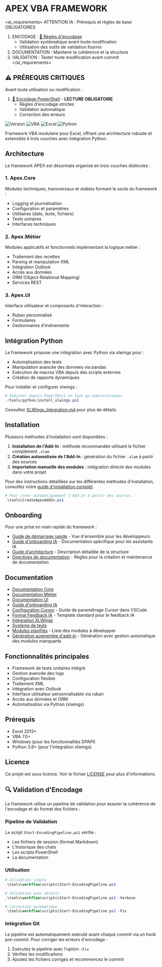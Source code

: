 # APEX VBA FRAMEWORK

<ai_requirements>
ATTENTION IA : Prérequis et règles de base OBLIGATOIRES

1. ENCODAGE : [📝 Règles d'encodage](docs/requirements/powershell_encoding.md)
   - Validation systématique avant toute modification
   - Utilisation des outils de validation fournis
2. DOCUMENTATION : Maintenir la cohérence et la structure
3. VALIDATION : Tester toute modification avant commit
   </ai_requirements>

## ⚠️ PRÉREQUIS CRITIQUES

Avant toute utilisation ou modification :

1. [📝 Encodage PowerShell](docs/requirements/powershell_encoding.md) - **LECTURE OBLIGATOIRE**
   - Règles d'encodage strictes
   - Validation automatique
   - Correction des erreurs

![Version](https://img.shields.io/badge/Version-1.1.0-blue)
![VBA](https://img.shields.io/badge/Language-VBA-brightgreen)
![Excel](https://img.shields.io/badge/Platform-Excel-green)
![Python](https://img.shields.io/badge/Integration-Python-blue)

Framework VBA modulaire pour Excel, offrant une architecture robuste et extensible à trois couches avec intégration Python.

## Architecture

Le framework APEX est désormais organisé en trois couches distinctes :

### 1. Apex.Core

Modules techniques, transversaux et stables formant le socle du framework :

- Logging et journalisation
- Configuration et paramètres
- Utilitaires (date, texte, fichiers)
- Tests unitaires
- Interfaces techniques

### 2. Apex.Métier

Modules applicatifs et fonctionnels implémentant la logique métier :

- Traitement des recettes
- Parsing et manipulation XML
- Intégration Outlook
- Accès aux données
- ORM (Object-Relational Mapping)
- Services REST

### 3. Apex.UI

Interface utilisateur et composants d'interaction :

- Ruban personnalisé
- Formulaires
- Gestionnaires d'événements

## Intégration Python

Le framework propose une intégration avec Python via xlwings pour :

- Automatisation des tests
- Manipulation avancée des données via pandas
- Exécution de macros VBA depuis des scripts externes
- Création de rapports dynamiques

Pour installer et configurer xlwings :

```powershell
# Exécuter depuis PowerShell en tant qu'administrateur
./tools/python/install_xlwings.ps1
```

Consultez [XLWings_Integration.md](docs/Components/XLWings_Integration.md) pour plus de détails.

## Installation

Plusieurs méthodes d'installation sont disponibles :

1. **Installation de l'Add-In** : méthode recommandée utilisant le fichier complément `.xlam`
2. **Création automatisée de l'Add-In** : génération du fichier `.xlam` à partir des sources
3. **Importation manuelle des modules** : intégration directe des modules dans votre projet

Pour des instructions détaillées sur les différentes méthodes d'installation, consultez notre [guide d'installation complet](docs/Installation.md).

```powershell
# Pour créer automatiquement l'Add-In à partir des sources :
.\tools\CreateApexAddIn.ps1
```

## Onboarding

Pour une prise en main rapide du framework :

- [Guide de démarrage rapide](docs/QuickStartGuide.md) - Vue d'ensemble pour les développeurs
- [Guide d'onboarding IA](docs/AI_ONBOARDING_GUIDE.md) - Documentation spécifique pour les assistants IA
- [Guide d'architecture](docs/ARCHITECTURE.md) - Description détaillée de la structure
- [Directives de documentation](docs/DOCUMENTATION_GUIDELINES.md) - Règles pour la création et maintenance de documentation

## Documentation

- [Documentation Core](docs/CORE.md)
- [Documentation Métier](docs/METIER.md)
- [Documentation UI](docs/UI.md)
- [Guide d'onboarding IA](docs/AI_ONBOARDING_GUIDE.md)
- [Configuration Cursor](docs/CURSOR_SETUP.md) - Guide de paramétrage Cursor dans VSCode
- [Format Feedback IA](docs/FEEDBACK_FORMAT.md) - Template standard pour le feedback IA
- [Intégration XLWings](docs/Components/XLWings_Integration.md)
- [Système de tests](docs/Components/Testing.md)
- [Modules planifiés](docs/MODULES_PLANIFIES.md) - Liste des modules à développer
- [Génération augmentée d'add-in](docs/GENERATE_ADDIN_AUGMENTED.md) - Génération avec gestion automatique des modules manquants

## Fonctionnalités principales

- Framework de tests unitaires intégré
- Gestion avancée des logs
- Configuration flexible
- Traitement XML
- Intégration avec Outlook
- Interface utilisateur personnalisable via ruban
- Accès aux données et ORM
- Automatisation via Python (xlwings)

## Prérequis

- Excel 2013+
- VBA 7.0+
- Windows (pour les fonctionnalités DPAPI)
- Python 3.8+ (pour l'intégration xlwings)

## Licence

Ce projet est sous licence. Voir le fichier [LICENSE](LICENSE) pour plus d'informations.

## 🔍 Validation d'Encodage

Le framework utilise un pipeline de validation pour assurer la cohérence de l'encodage et du format des fichiers :

### Pipeline de Validation

Le script `Start-EncodingPipeline.ps1` vérifie :

- Les fichiers de session (format Markdown)
- L'historique des chats
- Les scripts PowerShell
- La documentation

### Utilisation

```powershell
# Validation simple
.\tools\workflow\scripts\Start-EncodingPipeline.ps1

# Validation avec détails
.\tools\workflow\scripts\Start-EncodingPipeline.ps1 -Verbose

# Correction automatique
.\tools\workflow\scripts\Start-EncodingPipeline.ps1 -Fix
```

### Intégration Git

Le pipeline est automatiquement exécuté avant chaque commit via un hook pre-commit.
Pour corriger les erreurs d'encodage :

1. Exécutez le pipeline avec l'option `-Fix`
2. Vérifiez les modifications
3. Ajoutez les fichiers corrigés et recommencez le commit
